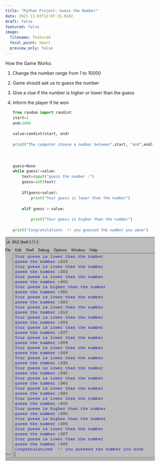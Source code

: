 ```yaml
---
title: "Python Project: Guess the Number"
date: 2023-11-03T12:07:15.018Z
draft: false
featured: false
image:
  filename: featured
  focal_point: Smart
  preview_only: false
---
```

H﻿ow the Game Works:

1. Change the number range from 1 to 10000
2. Game should ask us to guess the number
3. Give a clue if the number is higher or lower than the guess
4. Inform the player if he won

   ```python
   from random import randint
   start=1
   end=1000

   value=randint(start, end)

   print("The computer choose a number between",start, "and",end)



   guess=None
   while guess!=value:
       text=input("guess the number :")
       guess=int(text)

       if(guess<value):
           print("Your guess is lower than the number")

       elif guess > value:
           
           print("Your guess is higher than the number")

   print("Congratulations  !! you guessed the number you wone")   
   ```



![](gamee.png)